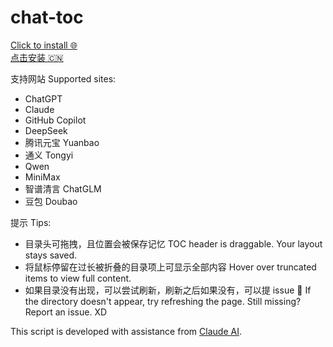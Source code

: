 # chat-toc

[Click to install 🌐](https://raw.githubusercontent.com/EricWvi/chat-toc/main/chat-toc.user.js)
<br>
[点击安装 🇨🇳](https://gitee.com/ericwvi/chat-toc/raw/main/chat-toc.cn.user.js)

支持网站 Supported sites:
- ChatGPT
- Claude
- GitHub Copilot
- DeepSeek
- 腾讯元宝 Yuanbao
- 通义 Tongyi
- Qwen
- MiniMax
- 智谱清言 ChatGLM
- 豆包 Doubao

提示 Tips:
- 目录头可拖拽，且位置会被保存记忆 TOC header is draggable. Your layout stays saved.
- 将鼠标停留在过长被折叠的目录项上可显示全部内容 Hover over truncated items to view full content.
- 如果目录没有出现，可以尝试刷新，刷新之后如果没有，可以提 issue 🤣 If the directory doesn't appear, try refreshing the page. Still missing? Report an issue. XD 

This script is developed with assistance from [Claude AI](https://claude.ai/).
